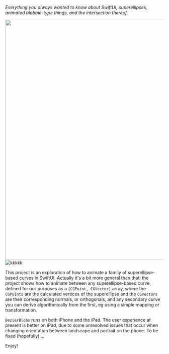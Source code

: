 *Everything you always wanted to know about SwiftUI, superellipses, animated blobbie-type things, and the intersection thereof.*

<img align="right" src="FolderBased_DeltaWing_gifs/DeltaWingFixedUnsmoothed.gif" width="760">

![kkkkk](./FolderBased_DeltaWing_gifs/DeltaWingFixedUnsmoothed.gif)

This project is an exploration of how to animate a family of superellipse-based curves in SwiftUI. Actually it's a bit more general than that: the project shows how to animate between any superellipse-based curve, defined for our purposes as a `[CGPoint, CGVector]` array, where the `CGPoints` are the calculated vertices of the superellipse and the `CGVectors` are their corresponding normals, or orthogonals, and any secondary curve you can derive algorithmically from the first, eg using a simple mapping or transformation. 

`BezierBlobs` runs on both iPhone and the iPad. The user experience at present is better on iPad, due to some unresolved issues that occur when changing orientation between landscape and portrait on the phone. To be fixed (hopefully) ...

Enjoy!
